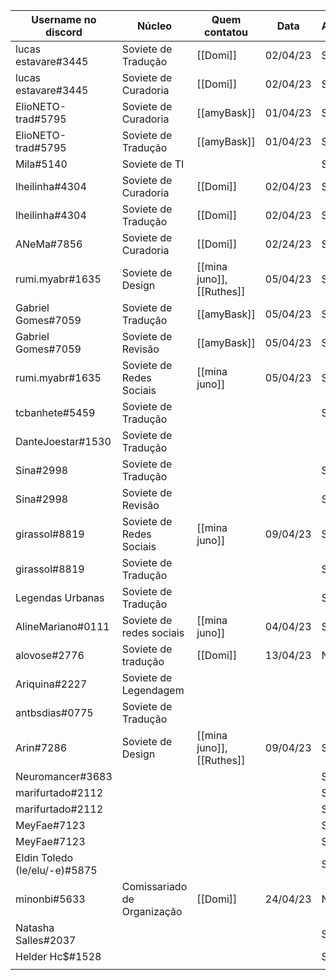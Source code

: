 
| Username no discord | Núcleo | Quem contatou | Data | Aprovado |
| ------- | ------- | ------- | ------- | ------- |
|lucas estavare#3445 | Soviete de Tradução |[[Domi]] |02/04/23 |Sim|
|lucas estavare#3445 | Soviete de Curadoria |[[Domi]] |02/04/23 |Sim|
|ElioNETO-trad#5795 | Soviete de Curadoria | [[amyBask]] |01/04/23  |Sim |
|ElioNETO-trad#5795 | Soviete de Tradução | [[amyBask]] |01/04/23  |Sim  |
|Мilа#5140 | Soviete de TI |  |  |Sim|
|lheilinha#4304 | Soviete de Curadoria |[[Domi]] |02/04/23 |Sim|
|lheilinha#4304 | Soviete de Tradução |[[Domi]] |02/04/23 |Sim|
|ANeMa#7856 | Soviete de Curadoria |[[Domi]] |02/24/23 |Sim |
|rumi.myabr#1635 | Soviete de Design |[[mina juno]], [[Ruthes]]| 05/04/23 |Sim |
|Gabriel Gomes#7059 | Soviete de Tradução |[[amyBask]]  |  05/04/23 |Sim  |
|Gabriel Gomes#7059 | Soviete de Revisão | [[amyBask]] | 05/04/23  | Sim |
|rumi.myabr#1635 | Soviete de Redes Sociais |[[mina juno]] |05/04/23 |Sim |
|tcbanhete#5459 | Soviete de Tradução |  |  |Sim|
|DanteJoestar#1530 | Soviete de Tradução |  |  |  |
|Sina#2998 | Soviete de Tradução |  |  |Sim|
|Sina#2998 | Soviete de Revisão |  |  |Sim|
|girassol#8819 | Soviete de Redes Sociais |[[mina juno]] |09/04/23 |Sim |
|girassol#8819 | Soviete de Tradução |  |  |Sim|
|Legendas Urbanas | Soviete de Tradução |  |  |Sim|
|AlineMariano#0111 | Soviete de redes sociais |[[mina juno]]|04/04/23|Sim|
|alovose#2776 | Soviete de tradução |[[Domi]] |13/04/23 |Não|
|Ariquina#2227 | Soviete de Legendagem |  |  |  |
|antbsdias#0775 | Soviete de Tradução |  |  |  |
|Arin#7286 | Soviete de Design |[[mina juno]], [[Ruthes]] |09/04/23 |Sim |
|Neuromancer#3683|  |  |  |Sim|
|marifurtado#2112|  |  |  |Sim|
|marifurtado#2112|  |  |  |Sim|
|MeyFae#7123|  |  |  |Sim|
|MeyFae#7123|  |  |  |Sim|
|Eldin Toledo (le/elu/-e)#5875|  |  |  |Sim|
|minonbi#5633|Comissariado de Organização|[[Domi]]|24/04/23|Não|
|Natasha Salles#2037||  |  |Sim|
|Helder Hc$#1528 |  |  |  |Sim|
| |  |  |  |  |
